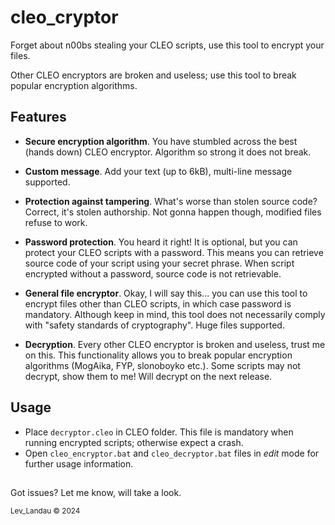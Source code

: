# cleo_cryptor

Forget about n00bs stealing your CLEO scripts, use this tool to encrypt your files.

Other CLEO encryptors are broken and useless; use this tool to break popular encryption algorithms.

## Features

- **Secure encryption algorithm**. You have stumbled across the best (hands down) CLEO encryptor. Algorithm so strong it does not break.

- **Custom message**. Add your text (up to 6kB), multi-line message supported.

- **Protection against tampering**. What's worse than stolen source code? Correct, it's stolen authorship. Not gonna happen though, modified files refuse to work.

- **Password protection**. You heard it right! It is optional, but you can protect your CLEO scripts with a password. This means you can retrieve source code of your script using your secret phrase. When script encrypted without a password, source code is not retrievable.

- **General file encryptor**. Okay, I will say this... you can use this tool to encrypt files other than CLEO scripts, in which case password is mandatory. Although keep in mind, this tool does not necessarily comply with "safety standards of cryptography". Huge files supported.

- **Decryption**. Every other CLEO encryptor is broken and useless, trust me on this. This functionality allows you to break popular encryption algorithms (MogAika, FYP, slonoboyko etc.). Some scripts may not decrypt, show them to me! Will decrypt on the next release.

## Usage

- Place `decryptor.cleo` in CLEO folder. This file is mandatory when running encrypted scripts; otherwise expect a crash.  
- Open `cleo_encryptor.bat` and `cleo_decryptor.bat` files in *edit* mode for further usage information.

##

Got issues? Let me know, will take a look.

<sup>Lev_Landau © 2024</sup>
